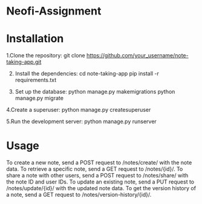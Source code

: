 # Neofi-Assignment
# Installation
1.Clone the repository:
git clone https://github.com/your_username/note-taking-app.git

2. Install the dependencies:
cd note-taking-app
pip install -r requirements.txt

3. Set up the database:
python manage.py makemigrations
python manage.py migrate

4.Create a superuser:
python manage.py createsuperuser

5.Run the development server:
python manage.py runserver

# Usage
To create a new note, send a POST request to /notes/create/ with the note data.
To retrieve a specific note, send a GET request to /notes/{id}/.
To share a note with other users, send a POST request to /notes/share/ with the note ID and user IDs.
To update an existing note, send a PUT request to /notes/update/{id}/ with the updated note data.
To get the version history of a note, send a GET request to /notes/version-history/{id}/.
